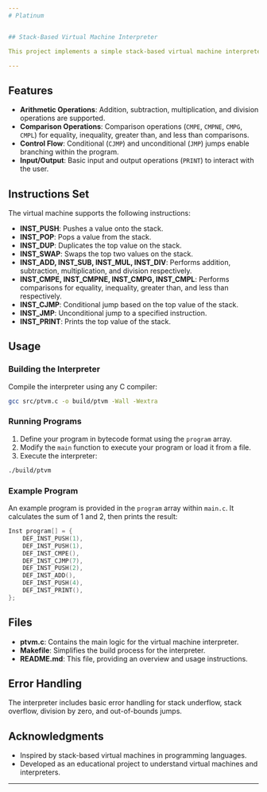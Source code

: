 ```yaml
---
# Platinum


## Stack-Based Virtual Machine Interpreter

This project implements a simple stack-based virtual machine interpreter in C. The interpreter executes a predefined set of instructions stored in bytecode format and manipulates a stack to perform arithmetic operations and control flow.

---
```

## Features

- **Arithmetic Operations**: Addition, subtraction, multiplication, and division operations are supported.
- **Comparison Operations**: Comparison operations (`CMPE`, `CMPNE`, `CMPG`, `CMPL`) for equality, inequality, greater than, and less than comparisons.
- **Control Flow**: Conditional (`CJMP`) and unconditional (`JMP`) jumps enable branching within the program.
- **Input/Output**: Basic input and output operations (`PRINT`) to interact with the user.

## Instructions Set

The virtual machine supports the following instructions:

- **INST_PUSH**: Pushes a value onto the stack.
- **INST_POP**: Pops a value from the stack.
- **INST_DUP**: Duplicates the top value on the stack.
- **INST_SWAP**: Swaps the top two values on the stack.
- **INST_ADD, INST_SUB, INST_MUL, INST_DIV**: Performs addition, subtraction, multiplication, and division respectively.
- **INST_CMPE, INST_CMPNE, INST_CMPG, INST_CMPL**: Performs comparisons for equality, inequality, greater than, and less than respectively.
- **INST_CJMP**: Conditional jump based on the top value of the stack.
- **INST_JMP**: Unconditional jump to a specified instruction.
- **INST_PRINT**: Prints the top value of the stack.

## Usage

### Building the Interpreter

Compile the interpreter using any C compiler:

```bash
gcc src/ptvm.c -o build/ptvm -Wall -Wextra
```

### Running Programs

1. Define your program in bytecode format using the `program` array.
2. Modify the `main` function to execute your program or load it from a file.
3. Execute the interpreter:

```bash
./build/ptvm
```

### Example Program

An example program is provided in the `program` array within `main.c`. It calculates the sum of 1 and 2, then prints the result:

```c
Inst program[] = {
    DEF_INST_PUSH(1),
    DEF_INST_PUSH(1),
    DEF_INST_CMPE(),
    DEF_INST_CJMP(7),
    DEF_INST_PUSH(2),
    DEF_INST_ADD(),
    DEF_INST_PUSH(4),
    DEF_INST_PRINT(),
};
```

## Files

- **ptvm.c**: Contains the main logic for the virtual machine interpreter.
- **Makefile**: Simplifies the build process for the interpreter.
- **README.md**: This file, providing an overview and usage instructions.

## Error Handling

The interpreter includes basic error handling for stack underflow, stack overflow, division by zero, and out-of-bounds jumps.

## Acknowledgments

- Inspired by stack-based virtual machines in programming languages.
- Developed as an educational project to understand virtual machines and interpreters.

---

